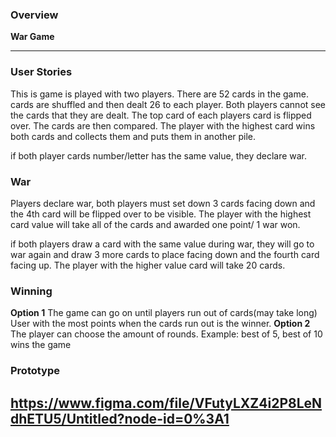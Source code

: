 ### Overview

**War Game**


---

### User Stories

This is game is played with two players. 
There are 52 cards in the game. 
cards are shuffled and then dealt 26 to each player. 
Both players cannot see the cards that they are dealt. 
The top card of each players card is flipped over. 
The cards are then compared. 
The player with the highest card wins both cards and collects them and puts them in another pile. 

if both player cards number/letter has the same value, they declare war. 

### War
Players declare war, both players must set down 3 cards facing down and the 4th card will be flipped over to be visible. 
The player with the highest card value will take all of the cards and awarded one point/ 1 war won. 

if both players draw a card with the same value during war, they will go to war again and draw 3 more cards to place facing down and the fourth card facing up. 
The player with the higher value card will take 20 cards. 

### Winning

**Option 1**
The game can go on until players run out of cards(may take long)
User with the most points when the cards run out is the winner. 
**Option 2**
The player can choose the amount of rounds.
Example:  best of 5, best of 10 wins the game


### Prototype

https://www.figma.com/file/VFutyLXZ4i2P8LeNdhETU5/Untitled?node-id=0%3A1
---
